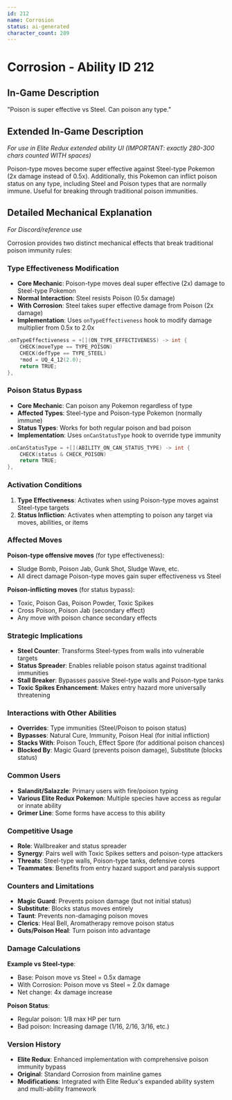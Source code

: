 ```yaml
---
id: 212
name: Corrosion
status: ai-generated
character_count: 289
---
```


# Corrosion - Ability ID 212

## In-Game Description
"Poison is super effective vs Steel. Can poison any type."

## Extended In-Game Description
*For use in Elite Redux extended ability UI (IMPORTANT: exactly 280-300 chars counted WITH spaces)*

Poison-type moves become super effective against Steel-type Pokemon (2x damage instead of 0.5x). Additionally, this Pokemon can inflict poison status on any type, including Steel and Poison types that are normally immune. Useful for breaking through traditional poison immunities.

## Detailed Mechanical Explanation
*For Discord/reference use*

Corrosion provides two distinct mechanical effects that break traditional poison immunity rules:

### Type Effectiveness Modification
- **Core Mechanic**: Poison-type moves deal super effective (2x) damage to Steel-type Pokemon
- **Normal Interaction**: Steel resists Poison (0.5x damage)
- **With Corrosion**: Steel takes super effective damage from Poison (2x damage)
- **Implementation**: Uses `onTypeEffectiveness` hook to modify damage multiplier from 0.5x to 2.0x

```cpp
.onTypeEffectiveness = +[](ON_TYPE_EFFECTIVENESS) -> int {
    CHECK(moveType == TYPE_POISON)
    CHECK(defType == TYPE_STEEL)
    *mod = UQ_4_12(2.0);
    return TRUE;
},
```

### Poison Status Bypass
- **Core Mechanic**: Can poison any Pokemon regardless of type
- **Affected Types**: Steel-type and Poison-type Pokemon (normally immune)
- **Status Types**: Works for both regular poison and bad poison
- **Implementation**: Uses `onCanStatusType` hook to override type immunity

```cpp
.onCanStatusType = +[](ABILITY_ON_CAN_STATUS_TYPE) -> int {
    CHECK(status & CHECK_POISON)
    return TRUE;
},
```

### Activation Conditions
1. **Type Effectiveness**: Activates when using Poison-type moves against Steel-type targets
2. **Status Infliction**: Activates when attempting to poison any target via moves, abilities, or items

### Affected Moves
**Poison-type offensive moves** (for type effectiveness):
- Sludge Bomb, Poison Jab, Gunk Shot, Sludge Wave, etc.
- All direct damage Poison-type moves gain super effectiveness vs Steel

**Poison-inflicting moves** (for status bypass):
- Toxic, Poison Gas, Poison Powder, Toxic Spikes
- Cross Poison, Poison Jab (secondary effect)
- Any move with poison chance secondary effects

### Strategic Implications
- **Steel Counter**: Transforms Steel-types from walls into vulnerable targets
- **Status Spreader**: Enables reliable poison status against traditional immunities
- **Stall Breaker**: Bypasses passive Steel-type walls and Poison-type tanks
- **Toxic Spikes Enhancement**: Makes entry hazard more universally threatening

### Interactions with Other Abilities
- **Overrides**: Type immunities (Steel/Poison to poison status)
- **Bypasses**: Natural Cure, Immunity, Poison Heal (for initial infliction)
- **Stacks With**: Poison Touch, Effect Spore (for additional poison chances)
- **Blocked By**: Magic Guard (prevents poison damage), Substitute (blocks status)

### Common Users
- **Salandit/Salazzle**: Primary users with fire/poison typing
- **Various Elite Redux Pokemon**: Multiple species have access as regular or innate ability
- **Grimer Line**: Some forms have access to this ability

### Competitive Usage
- **Role**: Wallbreaker and status spreader
- **Synergy**: Pairs well with Toxic Spikes setters and poison-type attackers
- **Threats**: Steel-type walls, Poison-type tanks, defensive cores
- **Teammates**: Benefits from entry hazard support and paralysis support

### Counters and Limitations
- **Magic Guard**: Prevents poison damage (but not initial status)
- **Substitute**: Blocks status moves entirely
- **Taunt**: Prevents non-damaging poison moves
- **Clerics**: Heal Bell, Aromatherapy remove poison status
- **Guts/Poison Heal**: Turn poison into advantage

### Damage Calculations
**Example vs Steel-type**:
- Base: Poison move vs Steel = 0.5x damage
- With Corrosion: Poison move vs Steel = 2.0x damage
- Net change: 4x damage increase

**Poison Status**:
- Regular poison: 1/8 max HP per turn
- Bad poison: Increasing damage (1/16, 2/16, 3/16, etc.)

### Version History
- **Elite Redux**: Enhanced implementation with comprehensive poison immunity bypass
- **Original**: Standard Corrosion from mainline games
- **Modifications**: Integrated with Elite Redux's expanded ability system and multi-ability framework